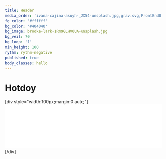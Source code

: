 ```yaml
---
title: Header
media_order: 'ivana-cajina-asuyh-_ZX54-unsplash.jpg,grav.svg,FrontEnd0.webm,vino-li-qdAXc_VneLI-unsplash.jpg,brooke-lark-1Rm9GLHV0UA-unsplash.jpg'
fg_color: '#ffffff'
bg_color: '#404040'
bg_image: brooke-lark-1Rm9GLHV0UA-unsplash.jpg
bg_veil: 70
bg_loop: '1'
min_height: 100
rythm: rythm-negative
published: true
body_classes: hello
---
```


# Hotdoy

[div style="width:100px;margin:0 auto;"]
[![](grav.svg)](https://getgrav.org/)
[/div]